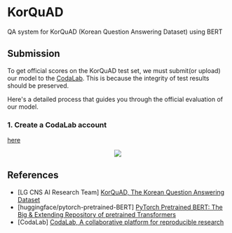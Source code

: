 # KorQuAD
QA system for KorQuAD (Korean Question Answering Dataset) using BERT

## Submission

To get official scores on the KorQuAD test set, we must submit(or upload) our model to the [CodaLab](https://worksheets.codalab.org/). This is because the integrity of test results should be preserved.

Here's a detailed process that guides you through the official evaluation of our model.

### 1. Create a CodaLab account
[here](https://worksheets.codalab.org/)
<p align="center">
<img src="https://github.com/lyeoni/KorQuAD/blob/master/images/codalab_signup.png" />
</p>

## References
- [LG CNS AI Research Team] [KorQuAD, The Korean Question Answering Dataset](https://korquad.github.io/)
- [huggingface/pytorch-pretrained-BERT] [PyTorch Pretrained BERT: The Big & Extending Repository of pretrained Transformers](https://github.com/huggingface/pytorch-pretrained-BERT)
- [CodaLab] [CodaLab, A collaborative platform for reproducible research](https://worksheets.codalab.org/)

